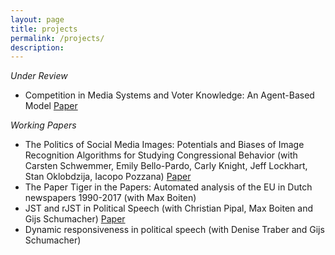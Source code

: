 ```yaml
---
layout: page
title: projects
permalink: /projects/
description:
---
```



*Under Review*

- Competition in Media Systems and Voter Knowledge: An Agent-Based Model [Paper](https://osf.io/u7wbr/)

*Working Papers*
- The Politics of Social Media Images: Potentials and Biases of Image Recognition Algorithms for Studying Congressional Behavior (with Carsten Schwemmer, Emily Bello-Pardo, Carly Knight, Jeff Lockhart, Stan Oklobdzija, Iacopo Pozzana) [Paper](https://osf.io/preprints/socarxiv/as25q/)
- The Paper Tiger in the Papers: Automated analysis of the EU in Dutch newspapers 1990-2017 (with Max Boiten)
- JST and rJST in Political Speech (with Christian Pipal, Max Boiten and Gijs Schumacher) [Paper](https://osf.io/e56tu/)
- Dynamic responsiveness in political speech (with Denise Traber and Gijs Schumacher)
